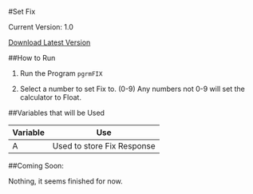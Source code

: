 #Set Fix

Current Version: 1.0

[Download Latest Version](https://github.com/Chewsterchew/Ti84-Programs/blob/master/set-FIX/SETFIX.8xp?raw=true)

##How to Run

1) Run the Program `pgrmFIX`

2) Select a number to set Fix to. (0-9) Any numbers not 0-9 will set the calculator to Float.

##Variables that will be Used

Variable | Use
-------|------
A | Used to store Fix Response

##Coming Soon:

Nothing, it seems finished for now.
